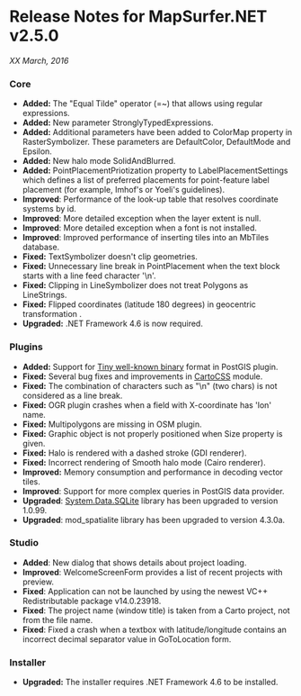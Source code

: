 # Release Notes for MapSurfer.NET v2.5.0

*XX March, 2016*
 
### Core
- **Added:** The "Equal Tilde" operator (=~) that allows using regular expressions. 
- **Added:** New parameter StronglyTypedExpressions.
- **Added:** Additional parameters have been added to ColorMap property in RasterSymbolizer. These parameters are DefaultColor, DefaultMode and Epsilon.
- **Added:** New halo mode SolidAndBlurred.
- **Added:** PointPlacementPriotization property to LabelPlacementSettings which defines a list of preferred placements for point-feature label placement (for example, Imhof's or Yoeli's guidelines).
- **Improved**: Performance of the look-up table that resolves coordinate systems by id.
- **Improved**: More detailed exception when the layer extent is null.
- **Improved**: More detailed exception when a font is not installed.
- **Improved**: Improved performance of inserting tiles into an MbTiles database.
- **Fixed:** TextSymbolizer doesn't clip geometries.
- **Fixed:** Unnecessary line break in PointPlacement when the text block starts with a line feed character '\n'. 
- **Fixed:** Clipping in LineSymbolizer does not treat Polygons as LineStrings.
- **Fixed:** Flipped coordinates (latitude 180 degrees) in geocentric transformation .
- **Upgraded:** .NET Framework 4.6 is now required.

### Plugins
- **Added:** Support for [Tiny well-known binary](https://github.com/TWKB/Specification/blob/master/twkb.md) format in PostGIS plugin.
- **Fixed:** Several bug fixes and improvements in [CartoCSS](https://github.com/MapSurferNET/MapSurfer.NET-CartoCSS) module.
- **Fixed:** The combination of characters such as "\n" (two chars) is not considered as a line break.
- **Fixed:** OGR plugin crashes when a field with X-coordinate has 'lon' name.
- **Fixed:** Multipolygons are missing in OSM plugin.
- **Fixed:** Graphic object is not properly positioned when Size property is given.
- **Fixed:** Halo is rendered with a dashed stroke (GDI renderer).
- **Fixed:** Incorrect rendering of Smooth halo mode (Cairo renderer).
- **Improved:** Memory consumption and performance in decoding vector tiles.
- **Improved**: Support for more complex queries in PostGIS data provider.
- **Upgraded**: [System.Data.SQLite](https://system.data.sqlite.org) library has been upgraded to version 1.0.99.
- **Upgraded**: mod_spatialite library has been upgraded to version 4.3.0a.
 
### Studio
- **Added**: New dialog that shows details about project loading.
- **Improved**: WelcomeScreenForm provides a list of recent projects with preview.
- **Fixed**: Application can not be launched by using the newest VC++ Redistributable package v14.0.23918.
- **Fixed**: The project name (window title) is taken from a Carto project, not from the file name.
- **Fixed**: Fixed a crash when a textbox with latitude/longitude contains an incorrect decimal separator value in GoToLocation form.

### Installer
- **Upgraded:** The installer requires .NET Framework 4.6 to be installed.
